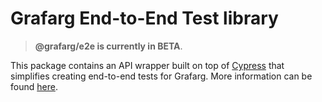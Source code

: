 # Grafarg End-to-End Test library

> **@grafarg/e2e is currently in BETA**.

This package contains an API wrapper built on top of [Cypress](https://www.cypress.io) that simplifies creating end-to-end tests for Grafarg. More information can be found [here](https://github.com/famarks/grafarg/blob/master/contribute/style-guides/e2e.md).
